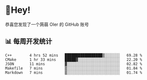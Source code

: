 # 👋Hey!
恭喜您发现了一个蒟蒻 OIer 的 GitHub 账号

## 📊 每周开发统计
<!--START_SECTION:waka-->
```text
C++        4 hrs 52 mins   █████████████████▒░░░░░░░   69.28 % 
CMake      1 hr 33 mins    █████▓░░░░░░░░░░░░░░░░░░░   22.20 % 
JSON       11 mins         ▓░░░░░░░░░░░░░░░░░░░░░░░░   02.82 % 
Makefile   7 mins          ▒░░░░░░░░░░░░░░░░░░░░░░░░   01.84 % 
Markdown   7 mins          ▒░░░░░░░░░░░░░░░░░░░░░░░░   01.74 % 
```
<!--END_SECTION:waka-->
